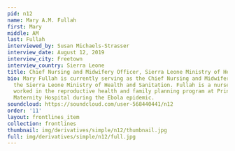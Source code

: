 ```yaml
---
pid: n12
name: Mary A.M. Fullah
first: Mary
middle: AM
last: Fullah
interviewed_by: Susan Michaels-Strasser
interview_date: August 12, 2019
interview_city: Freetown
interview_country: Sierra Leone
title: Chief Nursing and Midwifery Officer, Sierra Leone Ministry of Health and Sanitation
bio: Mary Fullah is currently serving as the Chief Nursing and Midwifery Officer for
  the Sierra Leone Ministry of Health and Sanitation. Fullah is a nurse midwife and
  worked in the reproductive health and family planning program at Princess Christian
  Maternity Hospital during the Ebola epidemic.
soundcloud: https://soundcloud.com/user-568440441/n12
order: '11'
layout: frontlines_item
collection: frontlines
thumbnail: img/derivatives/simple/n12/thumbnail.jpg
full: img/derivatives/simple/n12/full.jpg
---
```

